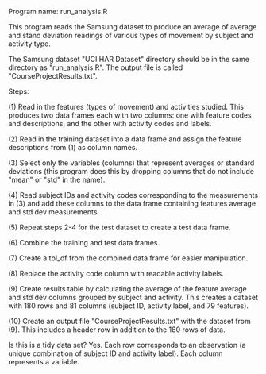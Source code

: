 Program name: run_analysis.R

This program reads the Samsung dataset to produce an average of average and stand deviation readings of various types of movement by subject and activity type.

The Samsung dataset "UCI HAR Dataset" directory should be in the same directory as "run_analysis.R". The output file is called "CourseProjectResults.txt".

Steps:

(1) Read in the features (types of movement) and activities studied. This produces two data frames each with two columns: one with feature codes and descriptions, and the other with activity codes and labels.

(2) Read in the training dataset into a data frame and assign the feature descriptions from (1) as column names.

(3) Select only the variables (columns) that represent averages or standard deviations (this program does this by dropping columns that do not include "mean" or "std" in the name).

(4) Read subject IDs and activity codes corresponding to the measurements in (3) and add these columns to the data frame containing features average and std dev measurements.

(5) Repeat steps 2-4 for the test dataset to create a test data frame.

(6) Combine the training and test data frames.

(7) Create a tbl_df from the combined data frame for easier manipulation.

(8) Replace the activity code column with readable activity labels.

(9) Create results table by calculating the average of the feature average and std dev columns grouped by subject and activity. This creates a dataset with 180 rows and 81 columns (subject ID, activity label, and 79 features).

(10) Create an output file "CourseProjectResults.txt" with the dataset from (9). This includes a header row in addition to the 180 rows of data.

Is this is a tidy data set? Yes. Each row corresponds to an observation (a unique combination of subject ID and activity label). Each column represents a variable.
